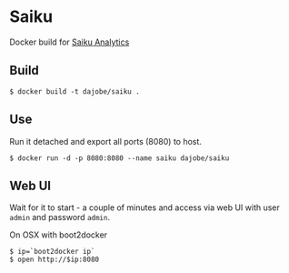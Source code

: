 # Saiku #

Docker build for [Saiku Analytics](https://github.com/OSBI/saiku)

## Build ##

    $ docker build -t dajobe/saiku .

## Use ##

Run it detached and export all ports (8080) to host.

    $ docker run -d -p 8080:8080 --name saiku dajobe/saiku

## Web UI ##

Wait for it to start - a couple of minutes and
access via web UI with user `admin` and password `admin`.

On OSX with boot2docker

    $ ip=`boot2docker ip`
    $ open http://$ip:8080
